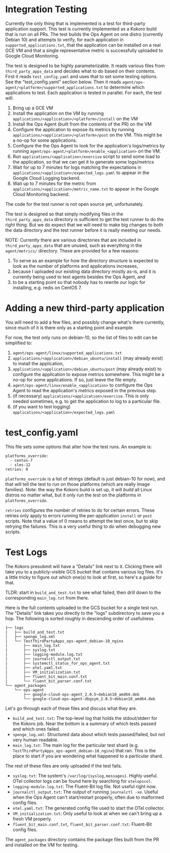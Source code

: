 # Integration Testing

Currently the only thing that is implemented is a test for third-party
application support. This test is currently implemented as a Kokoro build
that is run on all PRs. The test builds the Ops Agent on one distro (currently
Debian 10) and attempts to verify, for each application in
`supported_applications.txt`, that the application can be installed on a real GCE
VM and that a single representative metric is successfully uploaded to Google Cloud
Monitoring.

The test is designed to be highly parameterizable. It reads various files from
`third_party_apps_data` and decides what to do based on their contents. First
it reads `test_config.yaml` and uses that to set some testing options. See the
"test_config.yaml" section below. Then it reads
`agent/ops-agent/<platform>/supported_applications.txt` to determine
which applications to test. Each application is tested in parallel. For each,
the test will:

1.  Bring up a GCE VM
1.  Install the application on the VM by running
    `applications/<application>/<platform>/install` on the VM
1.  Install the Ops Agent (built from the contents of the PR) on the VM
1.  Configure the application to expose its metrics by running
    `applications/<application>/<platform>/post` on the VM. This might
    be a no-op for some applications.
1.  Configure the the Ops Agent to look for the application's logs/metrics by
    running `agent/ops-agent/<platform>/enable_<application>` on the VM.
1.  Run `applications/<application>/exercise` script to send some load to
    the application, so that we can get it to generate some logs/metrics
1.  Wait for up to 7 minutes for logs matching the expectations in 
    `applications/<application>/expected_logs.yaml` to appear in the Google
    Cloud Logging backend.
1.  Wait up to 7 minutes for the metric from
    `applications/<application>/metric_name.txt` to appear in the Google Cloud
    Monitoring backend.

The code for the test runner is not open source yet, unfortunately.

The test is designed so that simply modifying files in the
`third_party_apps_data` directory is sufficient to get the test runner to do the
right thing. But we do expect that we will need to make big changes to both the
data directory and the test runner before it is really meeting our needs.

NOTE: Currently there are various directories that are included in
`third_party_apps_data` that are unused, such as everything in the
`agent/metrics/` directory. These are provided for a few reasons:

1.  To serve as an example for how the directory structure is expected to look
    as the number of platforms and applications increases,
1.  because I uploaded our existing data directory mostly as-is, and it is
    currently being used to test agents besides the Ops Agent, and
1.  to be a starting point so that nobody has to rewrite our logic for
    installing, e.g. redis on CentOS 7.
    
# Adding a new third-party application

You will need to add a few files, and possibly change what's there currently,
since much of it is there only as a starting point and example.

For now, the test only runs on debian-10, so the list of files to edit can be
simplified to:

1.  `agent/ops-agent/linux/supported_applications.txt`
1.  `applications/<application>/debian_ubuntu/install` (may already exist) to
    install the application,
1.  `applications/<application>/debian_ubuntu/post` (may already exist) to
    configure the application to expose metrics somewhere. This might be a
    no-op for some applications. If so, just leave the file empty.
1.  `agent/ops-agent/linux/enable_<application>` to configure the Ops Agent to
    read the application's metrics exposed in the previous step.
1.  (if necessary) `applications/<application>/exercise`. This is only needed
    sometimes, e.g. to get the application to log to a particular file.
1.  (if you want to test logging) `applications/<application>/expected_logs.yaml`

# test_config.yaml

This file sets some options that alter how the test runs. An example is:

```
platforms_override:
  - centos-7
  - sles-12
retries: 0
```

`platforms_override` is a list of strings (default is just debian-10 for now),
and that will tell the test to run on those platforms (which are really image
families). Note: the way the Kokoro build is set up, it will *build* all Linux
distros no matter what, but it only run the *test* on the platforms in
`platforms_override`.

`retries` configures the number of retries to do for certain errors. These
retries only apply to errors running the per-application `install` or `post`
scripts. Note that a value of 0 means to attempt the test once, but to skip
retrying the failures. This is a very useful thing to do when debugging new
scripts.

# Test Logs

The Kokoro presubmit will have a "Details" link next to it. Clicking there
will take you to a publicly-visible GCS bucket that contains various log files.
It's a little tricky to figure out which one(s) to look at first, so here's a
guide for that.

TLDR: start in `build_and_test.txt` to see what failed, then drill down to
the corresponding `main_log.txt` from there.

Here is the full contents uploaded to the GCS bucket for a single test run.
The "Details" link takes you directly to the "logs" subdirectory to save you
a hop. The following is sorted roughly in descending order of usefulness.

```
├── logs
|   ├── build_and_test.txt
|   ├── sponge_log.xml
|   └── TestThirdPartyApps_ops-agent_debian-10_nginx
|       ├── main_log.txt
|       ├── syslog.txt
|       ├── logging-module.log.txt
|       ├── journalctl_output.txt
|       ├── systemctl_status_for_ops_agent.txt
|       ├── otel.yaml.txt
|       ├── VM_initialization.txt
|       ├── fluent_bit_main.conf.txt
|       └── fluent_bit_parser.conf.txt
└── agent_packages
    └── ops-agent
        ├── google-cloud-ops-agent_2.0.5~debian10_amd64.deb
        └── google-cloud-ops-agent-dbgsym_2.0.5~debian10_amd64.deb
```

Let's go through each of these files and discuss what they are.

*   `build_and_test.txt`: The top-level log that holds the stdout/stderr for
    the Kokoro job. Near the bottom is a summary of which tests passed and
    which ones failed.
*   `sponge_log.xml`: Structured data about which tests
    passed/failed, but not very human readable.
*   `main_log.txt`: The main log for the particular test shard (e.g.
    `TestThirdPartyApps_ops-agent_debian-10_nginx`) that ran. This is the place
    to start if you are wondering what happened to a particular shard.

The rest of these files are only uploaded if the test fails.

*   `syslog.txt`: The system's `/var/log/{syslog,messages}`. Highly useful.
    OTel collector logs can be found here by searching for `otelopscol`.
*   `logging-module.log.txt`: The Fluent-Bit log file. Not useful right now.
*   `journalctl_output.txt`: The output of running `journalctl -xe`. Useful
    when the Ops Agent can't start/restart properly, often due to malformed
    config files.
*   `otel.yaml.txt`: The generated config file used to start the OTel collector.
*   `VM_initialization.txt`: Only useful to look at when we can't bring up a
    fresh VM properly.
*   `fluent_bit_main.conf.txt`, `fluent_bit_parser.conf.txt`: Fluent-Bit config
    files.

The `agent_packages` directory contains the package files built from the PR
and installed on the VM for testing.
    
